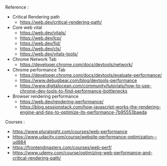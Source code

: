 Reference :

- Critical Rendering path
  - https://web.dev/critical-rendering-path/
- Core web vital
  - https://web.dev/vitals/
  - https://web.dev/lcp/
  - https://web.dev/fid/
  - https://web.dev/cls/
  - https://web.dev/vitals-tools/
- Chrome Network Tab
  - https://developer.chrome.com/docs/devtools/network/
- Chrome performance Tab
  - https://developer.chrome.com/docs/devtools/evaluate-performance/
  - https://www.debugbear.com/blog/devtools-performance
  - https://www.digitalocean.com/community/tutorials/how-to-use-chrome-dev-tools-to-find-performance-bottlenecks
- Browser rendering performance
  - https://web.dev/rendering-performance/
  - https://blog.sessionstack.com/how-javascript-works-the-rendering-engine-and-tips-to-optimize-its-performance-7b95553baeda

Courses :

- https://www.pluralsight.com/courses/web-performance
- https://www.udacity.com/course/website-performance-optimization--ud884
- https://frontendmasters.com/courses/web-perf/
- https://www.udemy.com/course/optimizing-web-performance-and-critical-rendering-path/
